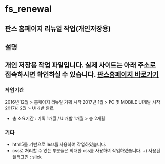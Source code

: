 # fs_renewal #

판스 홈페이지 리뉴얼 작업(개인저장용)
---
## 설명 ##

개인 저장용 작업 파일입니다.
실제 사이트는 아래 주소로 접속하시면 확인하실 수 있습니다.
[판스홈페이지 바로가기](fs.sports.news.naver.com)
---
### 작업기간 ###

2016년 12월 > 홈페이지 리뉴얼 기획 시작
2017년 1월 > PC 및 MOBILE UI개발 시작
2017년 2월 > UI개발 완료
- 총 소요기간 : 기획 1개월 / UI개발 1개월 > 총 2개월

### 기타 ###

- html5를 기반으로 less를 사용하여 작업하였습니다.
- css로 처리할 수 있는 부분들은 최대한 css를 사용하여 작업하였습니다.
+) 사용된 플러그인 : [slick](http://kenwheeler.github.io/slick/)
